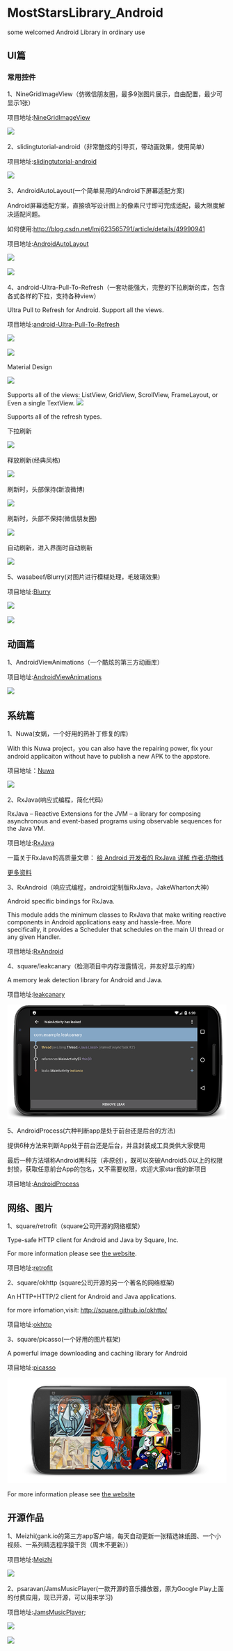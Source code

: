 # MostStarsLibrary_Android
some welcomed Android Library in ordinary use

## UI篇

### 常用控件

1、NineGridImageView（仿微信朋友圈，最多9张图片展示，自由配置，最少可显示1张）


项目地址:[NineGridImageView](https://github.com/laobie/NineGridImageView)

![](https://camo.githubusercontent.com/7bdbee64e72b8bbf324ba72febed94760ffd79e3/687474703a2f2f61632d71796776783163632e636c6f7564646e2e636f6d2f656535393036633834366164333334362e706e67)

2、slidingtutorial-android（非常酷炫的引导页，带动画效果，使用简单）

项目地址:[slidingtutorial-android](https://github.com/Cleveroad/slidingtutorial-android)

![](https://camo.githubusercontent.com/904f01022c0bb3b3ff48b348922ee7796373e578/68747470733a2f2f7777772e636c657665726f61642e636f6d2f7075626c69632f636f6d65726369616c2f536c6964696e675475746f7269616c2e676966)

3、AndroidAutoLayout(一个简单易用的Android下屏幕适配方案)

Android屏幕适配方案，直接填写设计图上的像素尺寸即可完成适配，最大限度解决适配问题。

如何使用:http://blog.csdn.net/lmj623565791/article/details/49990941

项目地址:[AndroidAutoLayout](https://github.com/hongyangAndroid/AndroidAutoLayout)


![](https://github.com/hongyangAndroid/AndroidAutoLayout/blob/master/autolayout_08.png)

![](https://github.com/hongyangAndroid/AndroidAutoLayout/blob/master/autolayout_09.png)

4、android-Ultra-Pull-To-Refresh（一套功能强大，完整的下拉刷新的库，包含各式各样的下拉，支持各种view）

Ultra Pull to Refresh for Android. Support all the views.

项目地址:[android-Ultra-Pull-To-Refresh](https://github.com/liaohuqiu/android-Ultra-Pull-To-Refresh)

![](https://camo.githubusercontent.com/588a2ef2cdcfb6c71e88437df486226dd15605b3/687474703a2f2f737261696e2d6769746875622e71696e6975646e2e636f6d2f756c7472612d7074722f73746f72652d686f7573652d737472696e672d61727261792e676966)

![](https://camo.githubusercontent.com/d3fbe757c87fddc94e998ebdd08ac55956aed1cf/687474703a2f2f737261696e2d6769746875622e71696e6975646e2e636f6d2f756c7472612d7074722f73746f72652d686f7573652d737472696e672e676966)


Material Design

![](https://camo.githubusercontent.com/4dfccd5a50f7d59b512300fce341a1217950603a/687474703a2f2f737261696e2d6769746875622e71696e6975646e2e636f6d2f756c7472612d7074722f6d6174657269616c2d7374796c652e676966)

Supports all of the views: ListView, GridView, ScrollView, FrameLayout, or Even a single TextView.
![](https://camo.githubusercontent.com/21d883e62e35cfee5c6966037372b807222eeca0/687474703a2f2f737261696e2d6769746875622e71696e6975646e2e636f6d2f756c7472612d7074722f636f6e7461696e732d616c6c2d6f662d76696577732e676966)

Supports all of the refresh types.

下拉刷新

![](https://camo.githubusercontent.com/9033435ad82be43ccddc8203450f361ee270c724/687474703a2f2f737261696e2d6769746875622e71696e6975646e2e636f6d2f756c7472612d7074722f70756c6c2d746f2d726566726573682e676966)

释放刷新(经典风格)

![](https://camo.githubusercontent.com/921261316db487c69d94db549fb2d17b92e2ecf2/687474703a2f2f737261696e2d6769746875622e71696e6975646e2e636f6d2f756c7472612d7074722f72656c656173652d746f2d726566726573682e676966)

刷新时，头部保持(新浪微博)

![](https://camo.githubusercontent.com/afddf7cf464a3c65b78869b199cf1dd449b63b6f/687474703a2f2f737261696e2d6769746875622e71696e6975646e2e636f6d2f756c7472612d7074722f6b6565702d6865616465722e676966)

刷新时，头部不保持(微信朋友圈)

![](https://camo.githubusercontent.com/5205e85b0271d56adb194b54b130320154dfe3d4/687474703a2f2f737261696e2d6769746875622e71696e6975646e2e636f6d2f756c7472612d7074722f686964652d6865616465722e676966)

自动刷新，进入界面时自动刷新

![](https://camo.githubusercontent.com/88cdf877aa0a1fb19506ecf3404447eba59e68cc/687474703a2f2f737261696e2d6769746875622e71696e6975646e2e636f6d2f756c7472612d7074722f6175746f2d726566726573682e676966)


5、wasabeef/Blurry(对图片进行模糊处理，毛玻璃效果)


项目地址:[Blurry](https://github.com/wasabeef/Blurry)

![](https://github.com/wasabeef/Blurry/blob/master/art/blurry.png)

![](https://github.com/wasabeef/Blurry/blob/master/art/blurry.gif)


## 动画篇

1、AndroidViewAnimations（一个酷炫的第三方动画库）

项目地址:[AndroidViewAnimations](https://github.com/daimajia/AndroidViewAnimations)

![](https://camo.githubusercontent.com/c41223966bdfed2260dbbabbcbae648e5db542c6/687474703a2f2f7777332e73696e61696d672e636e2f6d773639302f3631306463303334677731656a37356d69327737376732306333306a623471722e676966)


## 系统篇

1、Nuwa(女娲，一个好用的热补丁修复的库)

With this Nuwa project，you can also have the repairing power, fix your android applicaiton without have to publish a new APK to the appstore.

项目地址：[Nuwa](https://github.com/jasonross/Nuwa)

![](https://camo.githubusercontent.com/d27da621a6d7e8f612a3fe458b59a68ecb927bce/687474703a2f2f376676696f762e636f6d312e7a302e676c622e636c6f7564646e2e636f6d2f6e7577612e6a7067)


2、RxJava(响应式编程，简化代码)

RxJava – Reactive Extensions for the JVM – a library for composing asynchronous and event-based programs using observable sequences for the Java VM.

项目地址:[RxJava](https://github.com/ReactiveX/RxJava)

一篇关于RxJava的高质量文章：
[给 Android 开发者的 RxJava 详解 作者:扔物线](http://gank.io/post/560e15be2dca930e00da1083#toc_1)

[更多资料](https://github.com/lzyzsd/Awesome-RxJava)

3、RxAndroid（响应式编程，android定制版RxJava，JakeWharton大神）


Android specific bindings for RxJava.

This module adds the minimum classes to RxJava that make writing reactive components in Android applications easy and hassle-free. More specifically, it provides a Scheduler that schedules on the main UI thread or any given Handler.

项目地址:[RxAndroid](https://github.com/ReactiveX/RxAndroid)

4、square/leakcanary（检测项目中内存泄露情况，并友好显示的库）

A memory leak detection library for Android and Java.


项目地址:[leakcanary](https://github.com/square/leakcanary)

![](https://github.com/square/leakcanary/blob/master/assets/screenshot.png)

5、AndroidProcess(六种判断app是处于前台还是后台的方法)

提供6种方法来判断App处于前台还是后台，并且封装成工具类供大家使用

最后一种方法堪称Android黑科技（非原创），既可以突破Android5.0以上的权限封锁，获取任意前台App的包名，又不需要权限，欢迎大家star我的新项目

项目地址:[AndroidProcess](https://github.com/wenmingvs/AndroidProcess)





## 网络、图片

1、square/retrofit（square公司开源的网络框架）

Type-safe HTTP client for Android and Java by Square, Inc.

For more information please see [the website](http://square.github.io/retrofit/).

项目地址:[retrofit](https://github.com/square/retrofit)

2、square/okhttp (square公司开源的另一个著名的网络框架)

An HTTP+HTTP/2 client for Android and Java applications.

for more infomation,visit:  http://square.github.io/okhttp/

项目地址:[okhttp](https://github.com/square/okhttp)

3、square/picasso(一个好用的图片框架)

A powerful image downloading and caching library for Android

项目地址:[picasso](https://github.com/square/picasso)

![](https://github.com/square/picasso/blob/master/website/static/sample.png)

For more information please see [the website](http://square.github.io/picasso/)








## 开源作品

1、Meizhi(gank.io的第三方app客户端，每天自动更新一张精选妹纸图、一个小视频、一系列精选程序猿干货（周末不更新）)


项目地址:[Meizhi](https://github.com/drakeet/Meizhi)

![](https://github.com/drakeet/Meizhi/blob/master/screenshots/s0.png)

2、psaravan/JamsMusicPlayer(一款开源的音乐播放器，原为Google Play上面的付费应用，现已开源，可以用来学习)

项目地址:[JamsMusicPlayer](https://github.com/psaravan/JamsMusicPlayer);

![](https://camo.githubusercontent.com/5a10d39909b2e64053adb49250802d31efe1d3a6/687474703a2f2f692e696d6775722e636f6d2f3268644d467a502e6a7067)

![](https://camo.githubusercontent.com/91bc80a064294979741bfe774d22eaa820fc877a/687474703a2f2f692e696d6775722e636f6d2f74644c694356592e6a7067)





